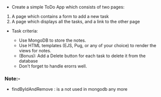 - Create a simple ToDo App which consists of two pages:

1. A page which contains a form to add a new task
2. A page which displays all the tasks, and a link to the other page

- Task criteria:

  - Use MongoDB to store the notes.
  - Use HTML templates (EJS, Pug, or any of your choice) to render the views for notes.
  - (Bonus): Add a Delete button for each task to delete it from the database
  - Don't forget to handle erorrs well.

### Note:-

- findByIdAndRemove : is a not used in mongodb any more
